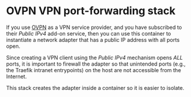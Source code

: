 OVPN  VPN port-forwarding stack
===================================================

If you use [OVPN](https://www.ovpn.com) as a VPN service provider, and you have subscribed to their _Public IPv4_ add-on service,
then you can use this container to instantiate a network adapter that has a public IP address with all ports open.

Since creating a VPN client using the _Public IPv4_ mechanism opens *ALL* ports, it is important to firewall
the adapter so that unintended ports (e.g., the Traefik intranet entrypoints) on the host are not accessible from the Internet.

This stack creates the adapter inside a container so it is easier to isolate.

